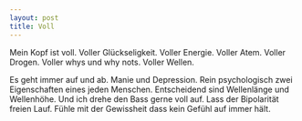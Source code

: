 ```yaml
---
layout: post
title: Voll
---
```


Mein Kopf ist voll. Voller Glückseligkeit. Voller Energie. Voller Atem. Voller Drogen. Voller whys und why nots. Voller Wellen.

Es geht immer auf und ab. Manie und Depression. Rein psychologisch zwei Eigenschaften eines jeden Menschen. Entscheidend sind Wellenlänge und Wellenhöhe. Und ich drehe den Bass gerne voll auf. Lass der Bipolarität freien Lauf. Fühle mit der Gewissheit dass kein Gefühl auf immer hält.